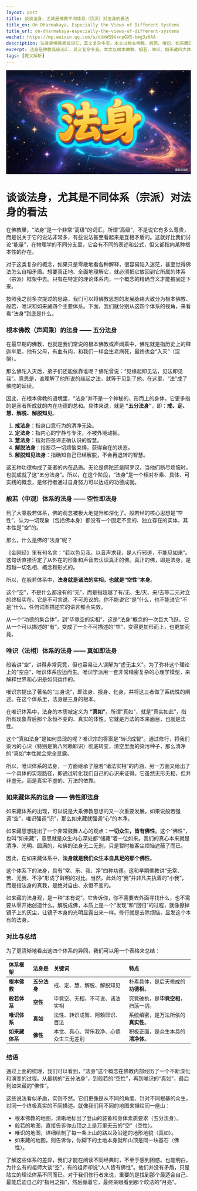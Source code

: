 ```yaml
---
layout: post
title: 谈谈法身，尤其是佛教不同体系（宗派）对法身的看法
title_en: On Dharmakaya, Especially the Views of Different Systems
title_url: on-dharmakaya-especially-the-views-of-different-systems
wechat: https://mp.weixin.qq.com/s/dUmWS9VxnpGXR-bmg3zKAA
description: 法身是佛教高级词汇，其义复杂多变。本文以根本佛教、般若、唯识、如来藏四大体系为框架，分别阐述其对法身（五分法身、空性、真如、佛性）的独特解释，以助读者建立清晰的体系化认知。
excerpt: 法身是佛教高级词汇，其义复杂多变。本文以根本佛教、般若、唯识、如来藏四大体系为框架，分别阐述其对法身（五分法身、空性、真如、佛性）的独特解释，以助读者建立清晰的体系化认知。
tags: [教义解析]
---
```


![](../images/2025-07-18-20-11-15.png)

# 谈谈法身，尤其是不同体系（宗派）对法身的看法

在佛教里，“法身”是一个非常“高级”的词汇。所谓“高级”，不是说它有多么尊贵，而是说关于它的说法非常多，有些说法甚至看起来是互相矛盾的。这就好比我们讨论“能量”，在物理学的不同分支里，它会有不同的表述和公式，但又都指向某种根本性的存在。

对于这类复杂的概念，如果只是零散地看各种解释，很容易陷入迷茫，甚至觉得佛法怎么自相矛盾。想要真正地、全面地理解它，就必须把它放回到它所属的体系（宗派）框架中去。只有在特定的理论体系内，一个概念的精确含义才能被固定下来。

按照我之前多次提过的思路，我们可以将佛教思想的发展脉络大致分为根本佛教、般若、唯识和如来藏四个主要体系。下面，我们就分别从这四个体系的视角，来看看“法身”到底是什么。

### 根本佛教（声闻乘）的法身 —— 五分法身

在最早期的佛教，也就是我们常说的根本佛教或声闻乘中，佛陀就是指历史上的释迦牟尼。他有父母，有血有肉，和我们一样会生老病死，最终也会“入灭”（涅槃）。

那么佛陀入灭后，弟子们还能依靠谁呢？佛陀曾说：“见缘起即见法，见法即见我”。意思是，谁理解了他所说的缘起之法，就等于见到了他。在这里，“法”成了佛陀的延续。

因此，在根本佛教的语境里，“法身”并不是一个神秘的、形而上的身体，它更多指的是圣者所成就的内在功德的总和。具体来说，就是 **“五分法身”**，即：**戒、定、慧、解脱、解脱知见**。

1.  **戒法身**：指身口意行为的清净无染。
2.  **定法身**：指内心的宁静与专注，不被外境动摇。
3.  **慧法身**：指对四圣谛正确认识的智慧。
4.  **解脱法身**：指断尽一切烦恼束缚，获得自在的状态。
5.  **解脱知见法身**：指确知自己已经解脱，不会再退转的智慧。

这五种功德构成了圣者的内在品质。无论是佛陀还是阿罗汉，当他们断尽烦恼时，也就成就了这“五分法身”。所以，在这个阶段，“法身”是一个相对朴素、具体、可实践的概念，是修行者通过自身努力可以达成的功德成就。

### 般若（中观）体系的法身 —— 空性即法身

到了大乘般若体系，佛的观念被极大地提升和深化了。般若经的核心思想是“空性”，认为一切现象（包括佛本身）都没有一个固定不变的、独立存在的实体，其本性是“空”的。

那么，什么是佛的“法身”呢？

《金刚经》里有句名言：“若以色见我，以音声求我，是人行邪道，不能见如来”。这句话直接否定了从外在的形象和声音去认识真正的佛。真正的佛，即是法身，是超越一切名相、概念和形式的。

所以，在般若体系中，**法身就是诸法的实相，也就是“空性”本身**。

这个“空”，不是什么都没有的“无”，而是指超越了有/无、生/灭、来/去等二元对立的终极实在。它是不可言说、不可思议的。你不能说它“是”什么，也不能说它“不是”什么。任何试图描述它的语言都会失效。

从一个“功德的集合体”，到“毕竟空的实相”，这是“法身”概念的一次巨大飞跃。它从一个可以描述的“有”，变成了一个不可描述的“空”，变得更加形而上，也更加究竟。

### 唯识（法相）体系的法身 —— 真如即法身

般若讲“空”，讲得非常究竟，但也容易让人误解为“虚无主义”。为了弥补这个理论上的“空白”，唯识体系应运而生。唯识学派用一套非常精密复杂的心理学模型，来解释世界和心识是如何运作的。

唯识宗提出了著名的“三身说”，即法身、报身、化身，并将这三者做了系统性的阐述。在这个体系里，法身是三身的根本。

在唯识体系中，法身的本质被定义为 **“真如”**。所谓“真如”，就是“真实如此”，指所有现象背后那个永恒不变的、真实的体性。它就是万法的本来面目，也就是法性。

这个“真如法身”是如何显现的呢？唯识宗的答案是“转识成智”。通过修行，将我们染污的心识（特别是第八阿赖耶识）彻底转变，清空里面的染污种子，那么清净的“真如”本性就会完全显露。

所以，唯识体系的法身，一方面继承了般若“诸法实相”的内涵，另一方面又给出了一个具体的实现路径，即通过转化我们自己的心识来证得。它虽然无形无相，但并非虚无，而是真实不虚的、万法的依靠。

### 如来藏体系的法身 —— 佛性即法身

如来藏体系的出现，可以说是大乘佛教思想的又一次重要发展。如果说般若强调“空”，唯识强调“识”，那么如来藏就强调“心”的本净。

如来藏思想提出了一个非常鼓舞人心的观点：**一切众生，皆有佛性**。这个“佛性”，也叫“如来藏”，意思就是众生内心深处都“储藏”着一位如来。我们的真心本来就是清净、光明、圆满的，和佛的法身无二无别，只是暂时被客尘烦恼遮蔽了而已。

因此，在如来藏体系中，**法身就是我们众生本自具足的那个佛性**。

这个体系下的法身，具有“常、乐、我、净”四种功德。这和早期佛教讲“无常、苦、无我、不净”形成了鲜明的对比。当然，此处的“我”并非凡夫执着的“小我”，而是指法身的真我，是绝对自由、永恒不变的。

如来藏的法身观，是一种“本有说”。它告诉你，你不需要去外面寻找什么，也不需要从零开始创造什么。解脱成佛，本质上是一个“发现”和“回归”的过程，就像擦掉镜子上的灰尘，让镜子本身的光明显露出来一样。修行就是去除烦恼，显发这个本有的法身。

### 对比与总结

为了更清晰地看出这四个体系的异同，我们可以用一个表格来总结：

| 体系框架 | 法身是| 关键词 | 特点 |
| :--- | :--- | :--- | :--- |
| **根本佛教** | **五分法身** | 戒、定、慧、解脱、解脱知见 | 朴素具体，是后天修成的**功德相**。 |
| **般若体系** | **空性** | 毕竟空、无相、不可说、诸法实相 | 究竟破执，是**毕竟空相**，扫荡一切。 |
| **唯识体系**| **真如** | 法性、转识成智、阿赖耶识、百法 | 系统缜密，是万法所依的**真实性**。 |
| **如来藏体系** | **佛性** | 本觉、真心、常乐我净、心佛众生三无差别 | 积极正面，是众生本具的**清净体**。 |

### 结语

通过上面的梳理，我们可以看到，“法身”这个概念在佛教内部经历了一个不断深化和演变的过程。从最初的“五分法身”，到般若的“空性”，再到唯识的“真如”，最后到如来藏的“佛性”。

这些说法看似矛盾，实则不然。它们更像是从不同的角度、针对不同根基的众生，对同一个终极真实的不同描述。就像我们用不同的地图来描绘同一座山：

* 根本佛教的地图，清晰地标出了登山的装备和身体素质要求（五分法身）。
* 般若的地图，直接告诉你山顶之上是万里无云的“空”（空性）。
* 唯识的地图，详细绘制了每一条上山的路以及沿途的地形地貌（真如）。
* 如来藏的地图，则告诉你，你脚下的土地本身就和山顶是同一块基石（佛性）。

了解这些体系的差异，我们才能在阅读不同经典时，不至于感到困惑。也能明白，为什么有的祖师大谈“空”，有的祖师却说“人人皆有佛性”。他们并没有矛盾，只是站立的理论体系不同而已。对于我们修行者来说，重要的是找到那个最适合自己、最能启迪自己的“指月之指”，然后循着它，最终亲眼看到那个皎洁的“月亮”。

